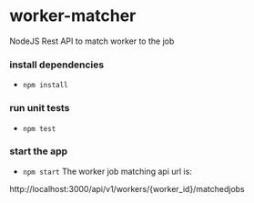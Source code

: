 # worker-matcher
NodeJS Rest API to match worker to the job

### install dependencies
- `npm install`

### run unit tests
- `npm test`

### start the app
- `npm start`
The worker job matching api url is:

http://localhost:3000/api/v1/workers/{worker_id}/matchedjobs


